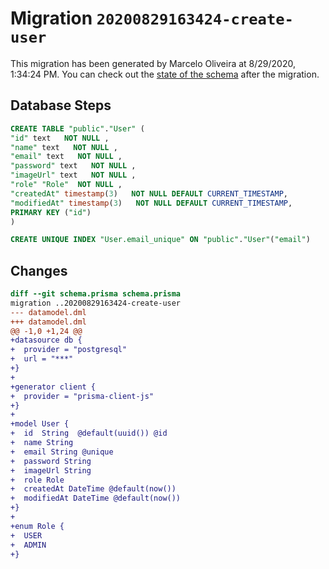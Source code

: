 # Migration `20200829163424-create-user`

This migration has been generated by Marcelo Oliveira at 8/29/2020, 1:34:24 PM.
You can check out the [state of the schema](./schema.prisma) after the migration.

## Database Steps

```sql
CREATE TABLE "public"."User" (
"id" text   NOT NULL ,
"name" text   NOT NULL ,
"email" text   NOT NULL ,
"password" text   NOT NULL ,
"imageUrl" text   NOT NULL ,
"role" "Role"  NOT NULL ,
"createdAt" timestamp(3)   NOT NULL DEFAULT CURRENT_TIMESTAMP,
"modifiedAt" timestamp(3)   NOT NULL DEFAULT CURRENT_TIMESTAMP,
PRIMARY KEY ("id")
)

CREATE UNIQUE INDEX "User.email_unique" ON "public"."User"("email")
```

## Changes

```diff
diff --git schema.prisma schema.prisma
migration ..20200829163424-create-user
--- datamodel.dml
+++ datamodel.dml
@@ -1,0 +1,24 @@
+datasource db {
+  provider = "postgresql"
+  url = "***"
+}
+
+generator client {
+  provider = "prisma-client-js"
+}
+
+model User {
+  id  String  @default(uuid()) @id
+  name String
+  email String @unique
+  password String
+  imageUrl String
+  role Role
+  createdAt DateTime @default(now())
+  modifiedAt DateTime @default(now())
+}
+
+enum Role {
+  USER
+  ADMIN
+}
```



